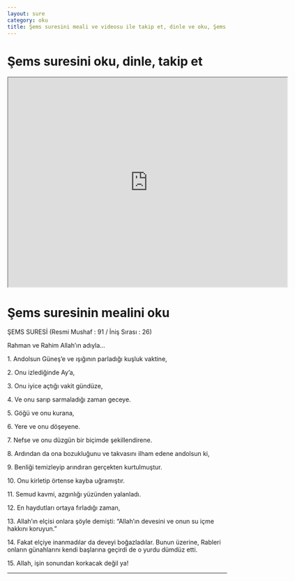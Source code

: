 ```yaml
---
layout: sure
category: oku
title: Şems suresini meali ve videosu ile takip et, dinle ve oku, Şems dinle, Şems meali.
---
```


<div class="container">
  <div class="row">
    <div class="col-lg-12">
      <h1>Şems suresini oku, dinle, takip et</h1>
      <div class="div-youtube-embed">
        <iframe width="640" height="480" src="https://www.youtube.com/embed/">frameborder="0" allowfullscreen></iframe>
      </div>
    </div>
  </div>

  <div class="row">
    <div class="col-lg-12">
      <h1>Şems suresinin mealini oku</h1>
      <div><p></p><p></p><p>ŞEMS SURESİ (Resmi Mushaf : 91 / İniş Sırası : 26)</p><p>Rahman ve Rahim Allah’ın adıyla…</p><p></p><p></p><p>1. Andolsun Güneş’e ve ışığının parladığı kuşluk vaktine,</p><p></p><p></p><p>2. Onu izlediğinde Ay’a,</p><p></p><p></p><p>3. Onu iyice açtığı vakit gündüze,</p><p></p><p></p><p>4. Ve onu sarıp sarmaladığı zaman geceye.</p><p></p><p></p><p>5. Göğü ve onu kurana,</p><p></p><p></p><p>6. Yere ve onu döşeyene.</p><p></p><p></p><p>7. Nefse ve onu düzgün bir biçimde şekillendirene.</p><p></p><p></p><p>8. Ardından da ona bozukluğunu ve takvasını ilham edene andolsun ki,</p><p></p><p></p><p>9. Benliği temizleyip arındıran gerçekten kurtulmuştur.</p><p></p><p></p><p>10. Onu kirletip örtense kayba uğramıştır.</p><p></p><p></p><p>11. Semud kavmi, azgınlığı yüzünden yalanladı.</p><p></p><p></p><p>12. En haydutları ortaya fırladığı zaman,</p><p></p><p></p><p>13. Allah’ın elçisi onlara şöyle demişti: “Allah’ın devesini ve onun su içme hakkını koruyun.”</p><p></p><p></p><p>14. Fakat elçiye inanmadılar da deveyi boğazladılar. Bunun üzerine, Rableri onların günahlarını kendi başlarına geçirdi de o yurdu dümdüz etti.</p><p></p><p></p><p>15. Allah, işin sonundan korkacak değil ya!</p><p>  </p><p></p><p>  </p><p></p><p>  </p><p></p><p></p><p></p></div>
    </div>
  </div>
</div>
<hr />